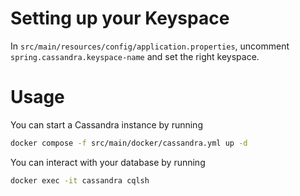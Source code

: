 # Setting up your Keyspace

In `src/main/resources/config/application.properties`, uncomment `spring.cassandra.keyspace-name` and set the right keyspace.

# Usage

You can start a Cassandra instance by running

```bash
docker compose -f src/main/docker/cassandra.yml up -d
```

You can interact with your database by running

```bash
docker exec -it cassandra cqlsh
```
